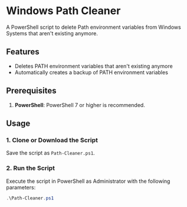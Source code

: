 # Windows Path Cleaner

A PowerShell script to delete Path environment variables from Windows Systems that aren't existing anymore.

## Features

- Deletes PATH environment variables that aren't existing anymore
- Automatically creates a backup of PATH environment variables

## Prerequisites

1. **PowerShell**: PowerShell 7 or higher is recommended.

## Usage

### 1. Clone or Download the Script
Save the script as `Path-Cleaner.ps1`.

### 2. Run the Script
Execute the script in PowerShell as Administrator with the following parameters:

```powershell
.\Path-Cleaner.ps1
```
